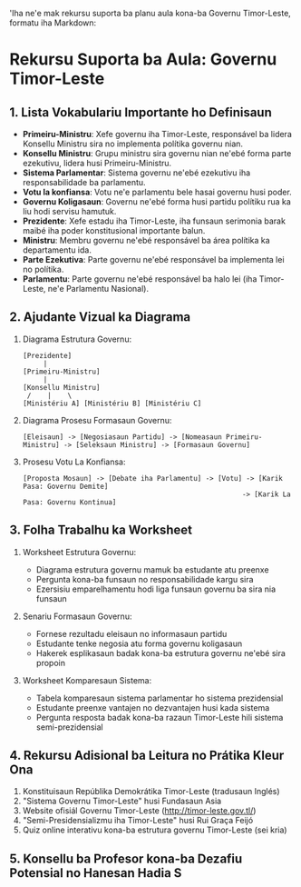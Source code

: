 'Iha ne'e mak rekursu suporta ba planu aula kona-ba Governu Timor-Leste, formatu iha Markdown:

# Rekursu Suporta ba Aula: Governu Timor-Leste

## 1. Lista Vokabulariu Importante ho Definisaun

- **Primeiru-Ministru**: Xefe governu iha Timor-Leste, responsável ba lidera Konsellu Ministru sira no implementa polítika governu nian.
- **Konsellu Ministru**: Grupu ministru sira governu nian ne'ebé forma parte ezekutivu, lidera husi Primeiru-Ministru.
- **Sistema Parlamentar**: Sistema governu ne'ebé ezekutivu iha responsabilidade ba parlamentu.
- **Votu la konfiansa**: Votu ne'e parlamentu bele hasai governu husi poder.
- **Governu Koligasaun**: Governu ne'ebé forma husi partidu polítiku rua ka liu hodi servisu hamutuk.
- **Prezidente**: Xefe estadu iha Timor-Leste, iha funsaun serimonia barak maibé iha poder konstitusional importante balun.
- **Ministru**: Membru governu ne'ebé responsável ba área polítika ka departamentu ida.
- **Parte Ezekutiva**: Parte governu ne'ebé responsável ba implementa lei no polítika.
- **Parlamentu**: Parte governu ne'ebé responsável ba halo lei (iha Timor-Leste, ne'e Parlamentu Nasional).

## 2. Ajudante Vizual ka Diagrama

1. Diagrama Estrutura Governu:
   ```
   [Prezidente]
        |
   [Primeiru-Ministru]
        |
   [Konsellu Ministru]
    /    |    \
   [Ministériu A] [Ministériu B] [Ministériu C]
   ```

2. Diagrama Prosesu Formasaun Governu:
   ```
   [Eleisaun] -> [Negosiasaun Partidu] -> [Nomeasaun Primeiru-Ministru] -> [Seleksaun Ministru] -> [Formasaun Governu]
   ```

3. Prosesu Votu La Konfiansa:
   ```
   [Proposta Mosaun] -> [Debate iha Parlamentu] -> [Votu] -> [Karik Pasa: Governu Demite]
                                                         -> [Karik La Pasa: Governu Kontinua]
   ```

## 3. Folha Trabalhu ka Worksheet

1. Worksheet Estrutura Governu:
   - Diagrama estrutura governu mamuk ba estudante atu preenxe
   - Pergunta kona-ba funsaun no responsabilidade kargu sira
   - Ezersisiu emparelhamentu hodi liga funsaun governu ba sira nia funsaun

2. Senariu Formasaun Governu:
   - Fornese rezultadu eleisaun no informasaun partidu
   - Estudante tenke negosia atu forma governu koligasaun
   - Hakerek esplikasaun badak kona-ba estrutura governu ne'ebé sira propoin

3. Worksheet Komparesaun Sistema:
   - Tabela komparesaun sistema parlamentar ho sistema prezidensial
   - Estudante preenxe vantajen no dezvantajen husi kada sistema
   - Pergunta resposta badak kona-ba razaun Timor-Leste hili sistema semi-prezidensial

## 4. Rekursu Adisional ba Leitura no Prátika Kleur Ona

1. Konstituisaun Repúblika Demokrátika Timor-Leste (tradusaun Inglés)
2. "Sistema Governu Timor-Leste" husi Fundasaun Asia
3. Website ofisiál Governu Timor-Leste (http://timor-leste.gov.tl/)
4. "Semi-Presidensializmu iha Timor-Leste" husi Rui Graça Feijó
5. Quiz online interativu kona-ba estrutura governu Timor-Leste (sei kria)

## 5. Konsellu ba Profesor kona-ba Dezafiu Potensial no Hanesan Hadia S